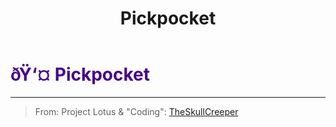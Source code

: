 ﻿---
lang: en-US
title: Pickpocket
prev:
next:
---

# <font color="#47008b">ðŸ‘¤ <b>Pickpocket</b></font> <Badge text="Killing" type="tip" vertical="middle"/>
---

> From: Project Lotus & "Coding": [TheSkullCreeper](https://github.com/Loonie-Toons)
